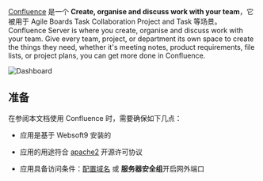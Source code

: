 [Confluence](https://www.atlassian.com/zh/software/confluence) 是一个 **Create, organise and discuss work with your team**，它被用于 Agile Boards Task Collaboration Project and Task  等场景。Confluence Server is where you create, organise and discuss work with your team. Give every team, project, or department its own space to create the things they need, whether it's meeting notes, product requirements, file lists, or project plans, you can get more done in Confluence.


![Dashboard](https://libs.websoft9.com/Websoft9/DocsPicture/zh/confluence/confluence-gui-websoft9.png)


## 准备

在参阅本文档使用 Confluence 时，需要确保如下几点：

- 应用是基于 Websoft9 安装的

- 应用的用途符合 [apache2](https://opensource.org/licenses/Apache-2.0) 开源许可协议

- 应用具备访问条件：[配置域名](./guide/appsetdomain) 或 **服务器安全组**开启网外端口